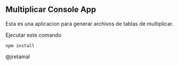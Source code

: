 ## Multiplicar Console App

Esta es una aplicacion para generar archivos de tablas de multiplicar.

Ejecutar este comando

```
npm install
```

@jretamal